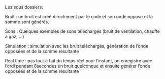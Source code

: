 Les sous dossiers:

Bruit : un bruit est créé directement par le code et son onde oppose et la somme sont générés.

Sons : Quelques exemples de sons téléchargés (bruit de ventilation, chauffe à gaz, …)

Simulation : simulation avec les bruit téléchargés, génération de l’onde opposées et de la somme résultante

Real time : pas tout à fait du temps réel pour l’instant, on enregistre avec l’ordi pendant 8secondes un bruit quelconque et ensuite générer l’onde opposées et de la somme résultante
